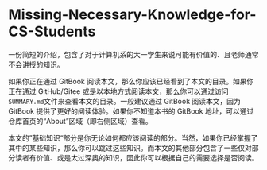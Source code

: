 # Missing-Necessary-Knowledge-for-CS-Students

一份简短的介绍，包含了对于计算机系的大一学生来说可能有价值的、且老师通常不会讲授的知识。

如果你正在通过 GitBook 阅读本文，那么你应该已经看到了本文的目录。如果你正在通过 GitHub/Gitee 或是以本地方式阅读本文，那么你可以通过访问`SUMMARY.md`文件来查看本文的目录。一般建议通过 GitBook 阅读本文，因为 GitBook 提供了更好的阅读体验。如果你不知道本书的 GitBook 地址，可以通过仓库首页的“About”区域（即右侧区域）查看。

本文的”基础知识“部分是你无论如何都应该阅读的部分。当然，如果你已经掌握了其中的某些知识，那么你可以跳过这些知识。而本文的其他部分包含了一些仅对部分读者有价值、或是太过深奥的知识，因此你可以根据自己的需要选择是否阅读。
